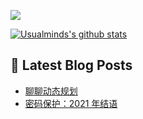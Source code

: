 ![](https://visitor-badge.glitch.me/badge?page_id=Usualminds.Usualminds)

[![Usualminds's github stats](https://github-readme-stats.vercel.app/api?username=Usualminds)](https://github.com/anuraghazra/github-readme-stats)

## 📕 Latest Blog Posts
<!-- BLOG-POST-LIST:START -->
- [聊聊动态规划](https://www.qjidea.com/dp1/)
- [密码保护：2021 年结语](https://www.qjidea.com/2021-summary/)
<!-- BLOG-POST-LIST:END -->
